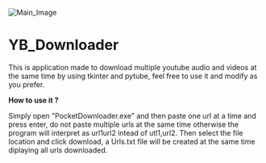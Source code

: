 
![Main_Image](https://stagewp.sharethis.com/wp-content/uploads/2018/02/youtube.png)

# YB_Downloader

This is application made to download multiple youtube audio and videos at the same time by using tkinter and pytube, feel free to use it and modify as you prefer.

**How to use it ?**

Simply open "PocketDownloader.exe" and then paste one url at a time and press enter, do not paste multiple urls at the same time otherwise the program will interpret as url1url2 intead of utl1,url2. Then select the file location and click download, a Urls.txt  file will be created at the same time diplaying all urls downloaded.


